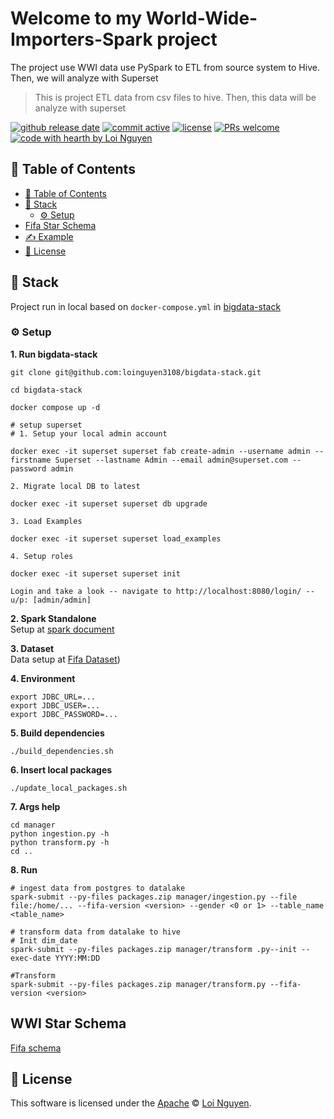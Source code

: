 # Welcome to my World-Wide-Importers-Spark project
The project use WWI data use PySpark to ETL from source system to Hive. Then, we will analyze with Superset

> This is project ETL data from csv files to hive. Then, this data will be analyze with superset

[![github release date](https://img.shields.io/github/release-date/loinguyen3108/Wide-World-Importers-Spark)](https://github.com/loinguyen3108/Wide-World-Importers-Spark/releases/tag/Latest) [![commit active](https://img.shields.io/github/commit-activity/w/loinguyen3108/Wide-World-Importers-Spark)](https://github.com/loinguyen3108/Wide-World-Importers-Spark/commit/main) [![license](https://img.shields.io/badge/license-Apache-blue)](https://github.com/nhn/tui.editor/blob/master/LICENSE) [![PRs welcome](https://img.shields.io/badge/PRs-welcome-ff69b4.svg)](https://github.com/loinguyen3108/Wide-World-Importers-Spark/issues) [![code with hearth by Loi Nguyen](https://img.shields.io/badge/DE-Loi%20Nguyen-orange)](https://github.com/loinguyen3108)

## 🚩 Table of Contents
- [🚩 Table of Contents](#-table-of-contents)
- [🎨 Stack](#-stack)
  - [⚙️ Setup](#️-setup)
- [Fifa Star Schema](#fifa-star-schema)
- [✍️ Example](#️-example)
- [📜 License](#-license)

## 🎨 Stack

Project run in local based on `docker-compose.yml` in [bigdata-stack](https://github.com/loinguyen3108/bigdata-stack)

### ⚙️ Setup

**1. Run bigdata-stack**
```
git clone git@github.com:loinguyen3108/bigdata-stack.git

cd bigdata-stack

docker compose up -d

# setup superset
# 1. Setup your local admin account

docker exec -it superset superset fab create-admin --username admin --firstname Superset --lastname Admin --email admin@superset.com --password admin

2. Migrate local DB to latest

docker exec -it superset superset db upgrade

3. Load Examples

docker exec -it superset superset load_examples

4. Setup roles

docker exec -it superset superset init

Login and take a look -- navigate to http://localhost:8080/login/ -- u/p: [admin/admin]
```

**2. Spark Standalone**  
Setup at [spark document](https://spark.apache.org/docs/latest/spark-standalone.html)

**3. Dataset**  
Data setup at [Fifa Dataset](https://learn.microsoft.com/en-us/sql/linux/tutorial-restore-backup-in-sql-server-container?view=sql-server-ver16))

**4. Environment**
```
export JDBC_URL=...
export JDBC_USER=...
export JDBC_PASSWORD=...
```

**5. Build dependencies**
```
./build_dependencies.sh
```

**6. Insert local packages**
```
./update_local_packages.sh
```

**7. Args help**
```
cd manager
python ingestion.py -h
python transform.py -h
cd ..
```

**8. Run**
```
# ingest data from postgres to datalake
spark-submit --py-files packages.zip manager/ingestion.py --file file:/home/... --fifa-version <version> --gender <0 or 1> --table_name <table_name>

# transform data from datalake to hive
# Init dim_date
spark-submit --py-files packages.zip manager/transform .py--init --exec-date YYYY:MM:DD

#Transform
spark-submit --py-files packages.zip manager/transform.py --fifa-version <version>
```

## WWI Star Schema
[Fifa schema](https://drive.google.com/file/d/14JUyZdbpfdqgfxSIj0fBvxGwYPuAEpEc/view?usp=sharing)

## 📜 License

This software is licensed under the [Apache](https://github.com/loinguyen3108/dvdrental-etl/blob/master/LICENSE) © [Loi Nguyen](https://github.com/loinguyen3108).
